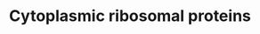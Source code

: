 ---
annotations:
- id: PW:0001066
  parent: regulatory pathway
  type: Pathway Ontology
  value: ribosome biogenesis pathway
authors:
- Kdahlquist
- MaintBot
- Christine Chichester
- Khanspers
- Eweitz
description: ''
last-edited: 2021-05-15
organisms:
- Drosophila melanogaster
redirect_from:
- /index.php/Pathway:WP20
- /instance/WP20
revision: null
schema-jsonld:
- '@context': https://schema.org/
  '@id': https://wikipathways.github.io/pathways/WP20.html
  '@type': Dataset
  creator:
    '@type': Organization
    name: WikiPathways
  description: ''
  keywords:
  - RPL10
  - RPL12
  - RPL15
  - RPL18A
  - RPL19
  - RPL21
  - RPL23A
  - RPL27A
  - RPL29
  - RPL36
  - RPL36A
  - RPL39
  - RPL3L
  - RPL41
  - RPL7
  - RPL7A
  - RPS14
  - RPS15A
  - RPS25
  - RPS26
  - RPS27
  - RPS28
  - RPS4Y1
  - RPS6KA1
  - RPS6KA2
  - RPS6KA6
  - RPS6KB2
  - RPS7
  - RpL10Ab
  - RpL11
  - RpL13
  - RpL13A
  - RpL14
  - RpL17
  - RpL18
  - RpL22
  - RpL23
  - RpL24
  - RpL26
  - RpL27
  - RpL28
  - RpL3
  - RpL30
  - RpL31
  - RpL32
  - RpL34a
  - RpL35
  - RpL35A
  - RpL37A
  - RpL37a
  - RpL38
  - RpL4
  - RpL40
  - RpL5
  - RpL6
  - RpL8
  - RpL9
  - RpLP0
  - RpLP1
  - RpLP2
  - RpS10b
  - RpS11
  - RpS12
  - RpS13
  - RpS15
  - RpS16
  - RpS17
  - RpS18
  - RpS19b
  - RpS20
  - RpS23
  - RpS24
  - RpS27A
  - RpS29
  - RpS3
  - RpS30
  - RpS3A
  - RpS4
  - RpS5a
  - RpS6
  - RpS8
  - RpS9
  - S6k
  - S6kII
  - mRpL19
  - oho23B
  - sop
  - sta
  license: CC0
  name: Cytoplasmic ribosomal proteins
seo: CreativeWork
title: Cytoplasmic ribosomal proteins
wpid: WP20
---